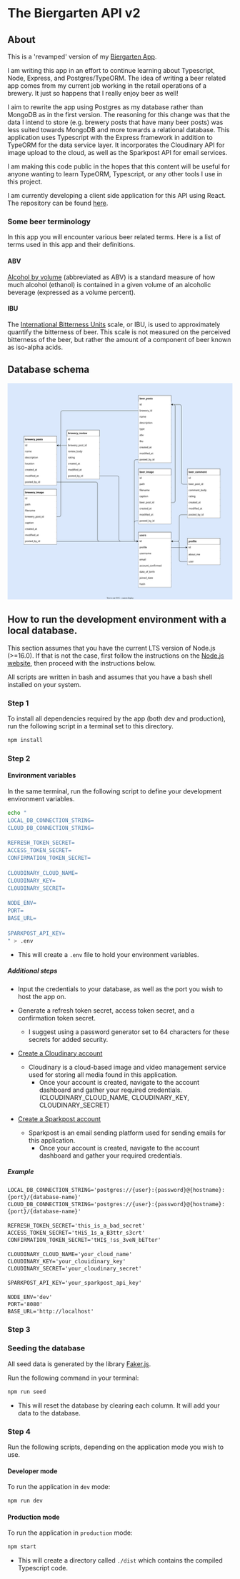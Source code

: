 # The Biergarten API v2

## About

This is a 'revamped' version of my [Biergarten App](https://github.com/aaronpo97/biergarten-app).

I am writing this app in an effort to continue learning about Typescript, Node, Express, and Postgres/TypeORM. The idea of writing a beer related app comes from my current job working in the retail operations of a brewery. It just so happens that I really enjoy beer as well!

I aim to rewrite the app using Postgres as my database rather than MongoDB as in the first version. The reasoning for this change was that the data I intend to store (e.g. brewery posts that have many beer posts) was less suited towards MongoDB and more towards a relational database.  This application uses Typescript with the Express framework in addition to TypeORM for the data service layer. It incorporates the Cloudinary API for image upload to the cloud, as well as the Sparkpost API for email services.

I am making this code public in the hopes that this content will be useful for anyone wanting to learn TypeORM, Typescript, or any other tools I use in this project.

I am currently developing a client side application for this API using React. The repository can be found [here](https://github.com/aaronpo97/biergarten-client).

### Some beer terminology

In this app you will encounter various beer related terms. Here is a list of terms used in this app and their definitions.

#### ABV

[Alcohol by volume](https://en.wikipedia.org/wiki/Alcohol_by_volume) (abbreviated as ABV) is a standard measure of how much alcohol (ethanol) is contained in a given volume of an alcoholic beverage (expressed as a volume percent).

#### IBU

The [International Bitterness Units](https://en.wikipedia.org/wiki/Beer_measurement#Bitterness) scale, or IBU, is used to approximately quantify the bitterness of beer. This scale is not measured on the perceived bitterness of the beer, but rather the amount of a component of beer known as iso-alpha acids.

## Database schema

!["Database schema"](/documentationAssets/biergarten_schema.drawio.svg "Database schema")

## How to run the development environment with a local database.

This section assumes that you have the current LTS version of Node.js (>=16.0). If that is not the case, first follow the instructions on the [Node.js website](https://nodejs.org/en/), then proceed with the instructions below.

All scripts are written in bash and assumes that you have a bash shell installed on your system.

### Step 1

To install all dependencies required by the app (both dev and production), run the following script in a terminal set to this directory.

```bash
npm install
```

### Step 2

#### Environment variables

In the same terminal, run the following script to define your development environment variables.

```bash
echo "
LOCAL_DB_CONNECTION_STRING=
CLOUD_DB_CONNECTION_STRING=

REFRESH_TOKEN_SECRET=
ACCESS_TOKEN_SECRET=
CONFIRMATION_TOKEN_SECRET=

CLOUDINARY_CLOUD_NAME=
CLOUDINARY_KEY=
CLOUDINARY_SECRET=

NODE_ENV=
PORT=
BASE_URL=

SPARKPOST_API_KEY=
" > .env
```

- This will create a `.env` file to hold your environment variables.

##### Additional steps

- Input the credentials to your database, as well as the port you wish to host the app on.
- Generate a refresh token secret, access token secret, and a confirmation token secret.
  - I suggest using a password generator set to 64 characters for these secrets for added security.

- [Create a Cloudinary account](https://cloudinary.com/users/register/free)
  - Cloudinary is a cloud-based image and video management service used for storing all media found in this application.
    - Once your account is created, navigate to the account dashboard and gather your required credentials. (CLOUDINARY_CLOUD_NAME, CLOUDINARY_KEY, CLOUDINARY_SECRET)

- [Create a Sparkpost account](https://app.sparkpost.com/join)
  - Sparkpost is an email sending platform used for sending emails for this application.
    - Once your account is created, navigate to the account dashboard and gather your required credentials.

##### Example

```env
LOCAL_DB_CONNECTION_STRING='postgres://{user}:{password}@{hostname}:{port}/{database-name}'
CLOUD_DB_CONNECTION_STRING='postgres://{user}:{password}@{hostname}:{port}/{database-name}'

REFRESH_TOKEN_SECRET='this_is_a_bad_secret'
ACCESS_TOKEN_SECRET='tHiS_1s_a_B3ttr_s3crt'
CONFIRMATION_TOKEN_SECRET='tHI$_!ss_3veN_bETter'

CLOUDINARY_CLOUD_NAME='your_cloud_name'
CLOUDINARY_KEY='your_clouidinary_key'
CLOUDINARY_SECRET='your_cloudinary_secret'

SPARKPOST_API_KEY='your_sparkpost_api_key'

NODE_ENV='dev'
PORT='8080'
BASE_URL='http://localhost'

```

### Step 3

### Seeding the database

All seed data is generated by the library [Faker.js](https://github.com/faker-js/faker#readme).

Run the following command in your terminal:

```bash
npm run seed
```

- This will reset the database by clearing each column. It will add your data to the database.

### Step 4

Run the following scripts, depending on the application mode you wish to use.

#### Developer mode

To run the application in `dev` mode:

```bash
npm run dev
```

#### Production mode

To run the application in `production` mode:

```bash
npm start
```

- This will create a directory called `./dist` which contains the compiled Typescript code.
